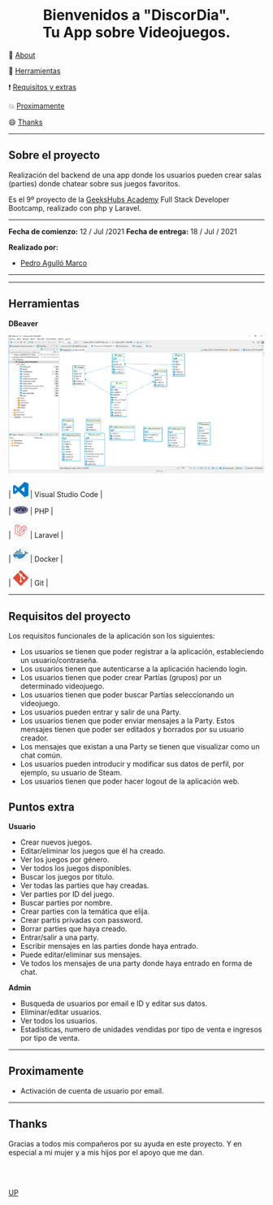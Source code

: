 <a name="top"></a>

<h1 align="center">
  <br>Bienvenidos a "DiscorDia". 
  <br>Tu App sobre Videojuegos.
</h1>


:speech_balloon: [About](#id1)   

:hammer: [Herramientas](#id2)

:exclamation: [Requisitos y extras](#id5)

:collision: [Proximamente](#id7)

:smile: [Thanks](#id8)

---

<a name="id1"></a>
## **Sobre el proyecto**

Realización del backend de una app donde los usuarios pueden crear salas (parties) donde chatear sobre sus juegos favoritos.

Es el 9º proyecto de la  [GeeksHubs Academy](https://bootcamp.geekshubsacademy.com/) Full Stack Developer Bootcamp, realizado con php y Laravel.

---
**Fecha de comienzo:** 12 / Jul /2021
**Fecha de entrega:** 18 / Jul / 2021


**Realizado por:**
* [Pedro Agulló Marco](https://github.com/PedroAgullo)

---

<a name="id2"></a>
***
## **Herramientas**

**DBeaver**

<img src="./resources/img/DBeaver.png">


| <img src="./resources/img/logovisual.png" alt="Visual" width="30"/> | Visual Studio Code |

| <img src="./resources/img/php.png" alt="Visual" width="30"/> | PHP |

| <img src="./resources/img/laravel.png" alt="Visual" width="30"/> | Laravel  |

| <img src="./resources/img/docker.png" alt="Visual" width="30"/> | Docker  |

| <img src="./resources/img/git.png" alt="Git" width="30"/> | Git |



<a name="id3"></a>
***


<a name="id5"></a>
## Requisitos del proyecto

Los requisitos funcionales de la aplicación son los siguientes:
* Los usuarios se tienen que poder registrar a la aplicación, estableciendo un usuario/contraseña.
* Los usuarios tienen que autenticarse a la aplicación haciendo login.
* Los usuarios tienen que poder crear Partías (grupos) por un determinado videojuego.
* Los usuarios tienen que poder buscar Partías seleccionando un videojuego.
* Los usuarios pueden entrar y salir de una Party.
* Los usuarios tienen que poder enviar mensajes a la Party. Estos mensajes tienen que poder ser editados y borrados por su usuario creador.
* Los mensajes que existan a una Party se tienen que visualizar como un chat común.
* Los usuarios pueden introducir y modificar sus datos de perfil, por
ejemplo, su usuario de Steam.
* Los usuarios tienen que poder hacer logout de la aplicación web.

<a name="id6"></a>
## Puntos extra

**Usuario**

  * Crear nuevos juegos.
  * Editar/eliminar los juegos que él ha creado.
  * Ver los juegos por género.
  * Ver todos los juegos disponibles.
  * Buscar los juegos por título.
  * Ver todas las parties que hay creadas.
  * Ver parties por ID del juego.
  * Buscar parties por nombre.
  * Crear parties con la temática que elija.
  * Crear partis privadas con password.
  * Borrar parties que haya creado.
  * Entrar/salir a una party.
  * Escribir mensajes en las parties donde haya entrado.
  * Puede editar/eliminar sus mensajes.
  * Ve todos los mensajes de una party donde haya entrado en forma de chat.
  

**Admin**

  * Busqueda de usuarios por email e ID y editar sus datos.
  * Eliminar/editar usuarios.
  * Ver todos los usuarios.
  * Estadísticas, numero de unidades vendidas por tipo de venta e ingresos por tipo de venta.


<a name="id7"></a>
***
## **Proximamente**

* Activación de cuenta de usuario por email.

<a name="id8"></a>
***
## **Thanks**

Gracias a todos mis compañeros por su ayuda en este proyecto. Y en especial a mi mujer y a mis hijos por el apoyo que me dan.

<br>
<br>

[UP](#top)

